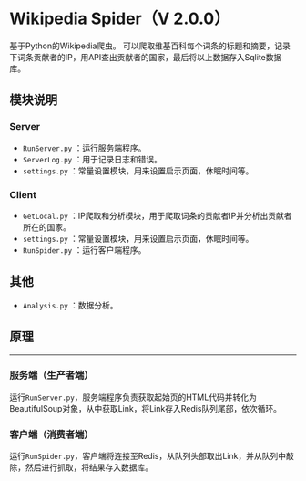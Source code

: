 # Wikipedia Spider（V 2.0.0）
基于Python的Wikipedia爬虫。 可以爬取维基百科每个词条的标题和摘要，记录下词条贡献者的IP，用API查出贡献者的国家，最后将以上数据存入Sqlite数据库。    
## 模块说明  
### Server
* `RunServer.py` ：运行服务端程序。  
* `ServerLog.py` ：用于记录日志和错误。
* `settings.py`  ：常量设置模块，用来设置启示页面，休眠时间等。  

### Client
* `GetLocal.py`  ：IP爬取和分析模块，用于爬取词条的贡献者IP并分析出贡献者所在的国家。    
* `settings.py`  ：常量设置模块，用来设置启示页面，休眠时间等。  
* `RunSpider.py` ：运行客户端程序。  

## 其他
* `Analysis.py`  ：数据分析。  

## 原理  
*******************
### 服务端（生产者端）

运行`RunServer.py`，服务端程序负责获取起始页的HTML代码并转化为BeautifulSoup对象，从中获取Link，将Link存入Redis队列尾部，依次循环。  

### 客户端（消费者端）

运行`RunSpider.py`，客户端将连接至Redis，从队列头部取出Link，并从队列中敲除，然后进行抓取，将结果存入数据库。

